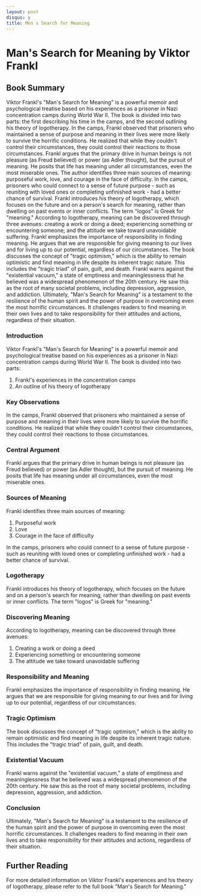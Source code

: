 ```yaml
---
layout: post
disqus: y
title: Men s Search for Meaning
---
```


# Man's Search for Meaning by Viktor Frankl

## Book Summary

Viktor Frankl's "Man's Search for Meaning" is a powerful memoir and psychological treatise based on his experiences as a prisoner in Nazi concentration camps during World War II. The book is divided into two parts: the first describing his time in the camps, and the second outlining his theory of logotherapy.
In the camps, Frankl observed that prisoners who maintained a sense of purpose and meaning in their lives were more likely to survive the horrific conditions. He realized that while they couldn't control their circumstances, they could control their reactions to those circumstances. Frankl argues that the primary drive in human beings is not pleasure (as Freud believed) or power (as Adler thought), but the pursuit of meaning. He posits that life has meaning under all circumstances, even the most miserable ones.
The author identifies three main sources of meaning: purposeful work, love, and courage in the face of difficulty. In the camps, prisoners who could connect to a sense of future purpose - such as reuniting with loved ones or completing unfinished work - had a better chance of survival. Frankl introduces his theory of logotherapy, which focuses on the future and on a person's search for meaning, rather than dwelling on past events or inner conflicts. The term "logos" is Greek for "meaning." According to logotherapy, meaning can be discovered through three avenues: creating a work or doing a deed; experiencing something or encountering someone; and the attitude we take toward unavoidable suffering. Frankl emphasizes the importance of responsibility in finding meaning. He argues that we are responsible for giving meaning to our lives and for living up to our potential, regardless of our circumstances. The book discusses the concept of "tragic optimism," which is the ability to remain optimistic and find meaning in life despite its inherent tragic nature. This includes the "tragic triad" of pain, guilt, and death. Frankl warns against the "existential vacuum," a state of emptiness and meaninglessness that he believed was a widespread phenomenon of the 20th century. He saw this as the root of many societal problems, including depression, aggression, and addiction.
Ultimately, "Man's Search for Meaning" is a testament to the resilience of the human spirit and the power of purpose in overcoming even the most horrific circumstances. It challenges readers to find meaning in their own lives and to take responsibility for their attitudes and actions, regardless of their situation.

### Introduction

Viktor Frankl's "Man's Search for Meaning" is a powerful memoir and psychological treatise based on his experiences as a prisoner in Nazi concentration camps during World War II. The book is divided into two parts:
1. Frankl's experiences in the concentration camps
2. An outline of his theory of logotherapy

### Key Observations

In the camps, Frankl observed that prisoners who maintained a sense of purpose and meaning in their lives were more likely to survive the horrific conditions. He realized that while they couldn't control their circumstances, they could control their reactions to those circumstances.

### Central Argument

Frankl argues that the primary drive in human beings is not pleasure (as Freud believed) or power (as Adler thought), but the pursuit of meaning. He posits that life has meaning under all circumstances, even the most miserable ones.

### Sources of Meaning

Frankl identifies three main sources of meaning:
1. Purposeful work
2. Love
3. Courage in the face of difficulty

In the camps, prisoners who could connect to a sense of future purpose - such as reuniting with loved ones or completing unfinished work - had a better chance of survival.

### Logotherapy

Frankl introduces his theory of logotherapy, which focuses on the future and on a person's search for meaning, rather than dwelling on past events or inner conflicts. The term "logos" is Greek for "meaning."

### Discovering Meaning

According to logotherapy, meaning can be discovered through three avenues:
1. Creating a work or doing a deed
2. Experiencing something or encountering someone
3. The attitude we take toward unavoidable suffering

### Responsibility and Meaning

Frankl emphasizes the importance of responsibility in finding meaning. He argues that we are responsible for giving meaning to our lives and for living up to our potential, regardless of our circumstances.

### Tragic Optimism

The book discusses the concept of "tragic optimism," which is the ability to remain optimistic and find meaning in life despite its inherent tragic nature. This includes the "tragic triad" of pain, guilt, and death.

### Existential Vacuum

Frankl warns against the "existential vacuum," a state of emptiness and meaninglessness that he believed was a widespread phenomenon of the 20th century. He saw this as the root of many societal problems, including depression, aggression, and addiction.

### Conclusion

Ultimately, "Man's Search for Meaning" is a testament to the resilience of the human spirit and the power of purpose in overcoming even the most horrific circumstances. It challenges readers to find meaning in their own lives and to take responsibility for their attitudes and actions, regardless of their situation.

## Further Reading

For more detailed information on Viktor Frankl's experiences and his theory of logotherapy, please refer to the full book "Man's Search for Meaning."
